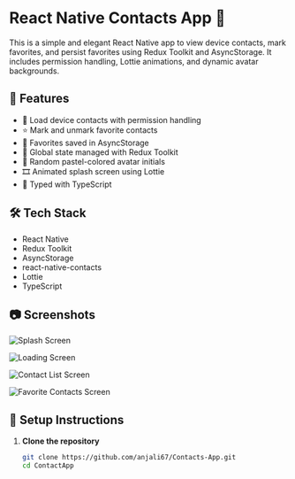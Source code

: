 # React Native Contacts App 📱

This is a simple and elegant React Native app to view device contacts, mark favorites, and persist favorites using Redux Toolkit and AsyncStorage. It includes permission handling, Lottie animations, and dynamic avatar backgrounds.

## 🚀 Features

- 📇 Load device contacts with permission handling
- ⭐ Mark and unmark favorite contacts
- 💾 Favorites saved in AsyncStorage
- 🧠 Global state managed with Redux Toolkit
- 🎨 Random pastel-colored avatar initials
- 🎞️ Animated splash screen using Lottie
- 🧪 Typed with TypeScript

## 🛠️ Tech Stack

- React Native
- Redux Toolkit
- AsyncStorage
- react-native-contacts
- Lottie
- TypeScript

## 📷 Screenshots

![Splash Screen](./src/assets/screenshots/splash.jpeg)

![Loading Screen](./src/assets/screenshots/loading.jpeg)

![Contact List Screen](./src/assets/screenshots/contactList.jpeg)

![Favorite Contacts Screen](./src/assets/screenshots/favoritecontacts.jpeg)
## 🔧 Setup Instructions

1. **Clone the repository**
   ```bash
   git clone https://github.com/anjali67/Contacts-App.git
   cd ContactApp
